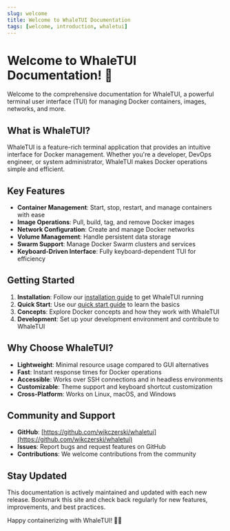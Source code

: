 ```yaml
---
slug: welcome
title: Welcome to WhaleTUI Documentation
tags: [welcome, introduction, whaletui]
---
```


# Welcome to WhaleTUI Documentation! 🐳

Welcome to the comprehensive documentation for WhaleTUI, a powerful terminal user interface (TUI) for managing Docker containers, images, networks, and more.

## What is WhaleTUI?

WhaleTUI is a feature-rich terminal application that provides an intuitive interface for Docker management. Whether you're a developer, DevOps engineer, or system administrator, WhaleTUI makes Docker operations simple and efficient.

## Key Features

- **Container Management**: Start, stop, restart, and manage containers with ease
- **Image Operations**: Pull, build, tag, and remove Docker images
- **Network Configuration**: Create and manage Docker networks
- **Volume Management**: Handle persistent data storage
- **Swarm Support**: Manage Docker Swarm clusters and services
- **Keyboard-Driven Interface**: Fully keyboard-dependent TUI for efficiency

## Getting Started

1. **Installation**: Follow our [installation guide](/docs/installation) to get WhaleTUI running
2. **Quick Start**: Use our [quick start guide](/docs/quick-start) to learn the basics
3. **Concepts**: Explore Docker concepts and how they work with WhaleTUI
4. **Development**: Set up your development environment and contribute to WhaleTUI

## Why Choose WhaleTUI?

- **Lightweight**: Minimal resource usage compared to GUI alternatives
- **Fast**: Instant response times for Docker operations
- **Accessible**: Works over SSH connections and in headless environments
- **Customizable**: Theme support and keyboard shortcut customization
- **Cross-Platform**: Works on Linux, macOS, and Windows

## Community and Support

- **GitHub**: [https://github.com/wikczerski/whaletui](https://github.com/wikczerski/whaletui)
- **Issues**: Report bugs and request features on GitHub
- **Contributions**: We welcome contributions from the community

## Stay Updated

This documentation is actively maintained and updated with each new release. Bookmark this site and check back regularly for new features, improvements, and best practices.

Happy containerizing with WhaleTUI! 🐳✨

<!-- truncate -->

